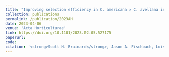 ```yaml
---
title: "Improving selection efficiency in C. americana × C. avellana interspecific hybrids through the development of an indel-based genetic map"
collection: publications
permalink: /publication/2023AH
date: 2023-04-06
venue: 'Acta Horticulturae'
link: https://doi.org/10.1101/2023.02.05.527175
paperurl: 
code:
citation: '<strong>Scott H. Brainard</strong>, Jason A. Fischbach, Lois C. Braun, Julie C. Dawson, Improving selection efficiency in C. americana × C. avellana interspecific hybrids through the development of an indel-based genetic map. <i>Acta Horticulturae</i> In press (2023) https://doi.org/10.1101/2023.02.05.527175'
---
```


